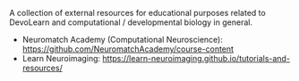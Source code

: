 A collection of external resources for educational purposes related to DevoLearn and computational / developmental biology in general. 

- Neuromatch Academy (Computational Neuroscience): https://github.com/NeuromatchAcademy/course-content
- Learn Neuroimaging: https://learn-neuroimaging.github.io/tutorials-and-resources/  

